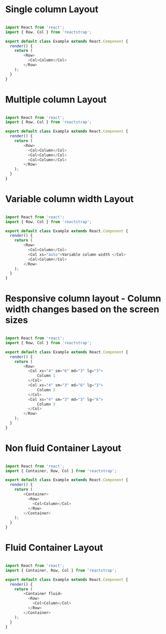 # Single column Layout

``` javascript

import React from 'react';
import { Row, Col } from 'reactstrap';

export default class Example extends React.Component {
  render() {
    return (
        <Row>
          <Col>Column</Col>
        </Row>
    );
  }
}

```

# Multiple column Layout

``` javascript

import React from 'react';
import { Row, Col } from 'reactstrap';

export default class Example extends React.Component {
  render() {
    return (
        <Row>
          <Col>Column</Col>
          <Col>Column</Col>
          <Col>Column</Col>
        </Row>
    );
  }
}

```

# Variable column width Layout

``` javascript

import React from 'react';
import { Row, Col } from 'reactstrap';

export default class Example extends React.Component {
  render() {
    return (
        <Row>
          <Col>Column</Col>
          <Col xs="auto">Variable column width </Col>
          <Col>Column</Col>
        </Row>
    );
  }
}

```

# Responsive column layout - Column width changes based on the screen sizes  

``` javascript

import React from 'react';
import { Row, Col } from 'reactstrap';

export default class Example extends React.Component {
  render() {
    return (
        <Row>
          <Col xs="4" sm="6" md="3" lg="3">
              Column 1
          </Col>
          <Col xs="4" sm="3" md="6" lg="3">
              Column 2
          </Col>
          <Col xs="4" sm="3" md="3" lg="6">
              Column 3
          </Col>
        </Row>
    );
  }
}
```

# Non fluid Container Layout

``` javascript

import React from 'react';
import { Container, Row, Col } from 'reactstrap';

export default class Example extends React.Component {
  render() {
    return (
        <Container>
          <Row>
            <Col>Column</Col>
          </Row>
        </Container>
    );
  }
}

```
# Fluid Container Layout

``` javascript

import React from 'react';
import { Container, Row, Col } from 'reactstrap';

export default class Example extends React.Component {
  render() {
    return (
        <Container fluid>
          <Row>
            <Col>Column</Col>
          </Row>
        </Container>
    );
  }
}

```